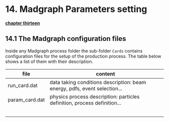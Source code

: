 # 14. Madgraph Parameters setting

[**chapter thirteen**](13_import.md)

## 14.1 The Madgraph configuration files

Inside any Madgraph process folder the sub-folder `Cards` contains configuration files for the setup of the production process.
The table below shows a list of them with their description.

| file | content |
| ----------- | ----------- |
| run_card.dat | data taking conditions description: beam energy, pdfs, event selection... |
| param_card.dat | physics process description: particles definition, process definition... |
|  |  |
|  |  |
|  |  |
|  |  |
|  |  |
